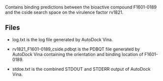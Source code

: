 Contains binding predictions between the bioactive compound F1601-0189 and the cside search space on the virulence factor rv1821.

## Files

- log.txt is the log file generated by AutoDock Vina.

- rv1821_F1601-0189_cside.pdbqt is the PDBQT file generated by AutoDock Vina containing the orientation and binding location of F1601-0189.

- stdoe.txt is the combined STDOUT and STDERR output of AutoDock Vina.

